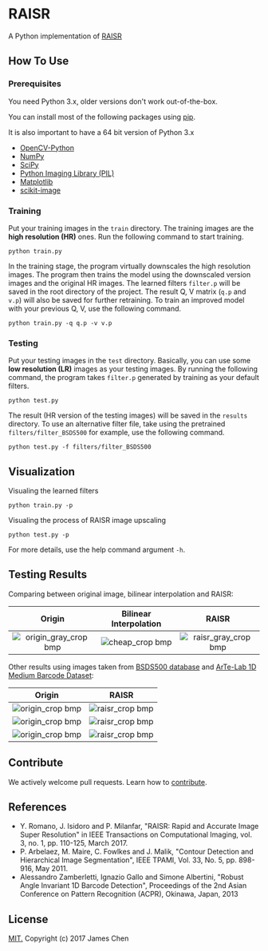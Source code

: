 # RAISR

A Python implementation of [RAISR](http://ieeexplore.ieee.org/document/7744595/)

## How To Use

### Prerequisites

You need Python 3.x, older versions don't work out-of-the-box.

You can install most of the following packages using [pip](https://pypi.python.org/pypi/pip).

It is also important to have a 64 bit version of Python 3.x

* [OpenCV-Python](https://pypi.python.org/pypi/opencv-python)
* [NumPy](http://www.numpy.org/)
* [SciPy](https://www.scipy.org/)
* [Python Imaging Library (PIL)](http://www.pythonware.com/products/pil/)
* [Matplotlib](https://matplotlib.org/)
* [scikit-image](http://scikit-image.org/)

### Training

Put your training images in the `train` directory. The training images are the **high resolution (HR)** ones. Run the following command to start training.

```
python train.py
```

In the training stage, the program virtually downscales the high resolution images. The program then trains the model using the downscaled version images and the original HR images. The learned filters `filter.p` will be saved in the root directory of the project.
The result Q, V matrix (`q.p` and `v.p`) will also be saved for further retraining. To train an improved model with your previous Q, V, use the following command.

```
python train.py -q q.p -v v.p
```

### Testing

Put your testing images in the `test` directory. Basically, you can use some **low resolution (LR)** images as your testing images. By running the following command, the program takes `filter.p` generated by training as your default filters.

```
python test.py
```

The result (HR version of the testing images) will be saved in the `results` directory.
To use an alternative filter file, take using the pretrained `filters/filter_BSDS500` for example, use the following command.

```
python test.py -f filters/filter_BSDS500
```

## Visualization

Visualing the learned filters

```
python train.py -p
```

Visualing the process of RAISR image upscaling

```
python test.py -p
```

For more details, use the help command argument `-h`.

## Testing Results

Comparing between original image, bilinear interpolation and RAISR:

|         Origin         | Bilinear Interpolation |         RAISR          |
|:----------------------:|:----------------------:|:----------------------:|
|![origin_gray_crop bmp](https://user-images.githubusercontent.com/12198424/27002908-28a69cf2-4e1f-11e7-954d-1135950cd760.png)|![cheap_crop bmp](https://user-images.githubusercontent.com/12198424/27002909-28a7834c-4e1f-11e7-875e-30bb4eaaa0d3.png)|![raisr_gray_crop bmp](https://user-images.githubusercontent.com/12198424/27002910-28ae90f6-4e1f-11e7-83e5-3e63ca07b308.png)|

Other results using images taken from [BSDS500 database](https://www2.eecs.berkeley.edu/Research/Projects/CS/vision/grouping/resources.html) and [ArTe-Lab 1D Medium Barcode Dataset](http://artelab.dista.uninsubria.it/downloads/datasets/barcode/medium_barcode_1d/medium_barcode_1d.html):

|     Origin    |     RAISR     |
|:-------------:|:-------------:|
|![origin_crop bmp](https://user-images.githubusercontent.com/12198424/27002925-81cf7f88-4e1f-11e7-8a75-4975db1d37b8.png)|![raisr_crop bmp](https://user-images.githubusercontent.com/12198424/27002926-81d126b2-4e1f-11e7-8814-f2fce323caac.png)|
|![origin_crop bmp](https://user-images.githubusercontent.com/12198424/27002932-a39f6cc2-4e1f-11e7-9dea-3aa79a9d9764.png)|![raisr_crop bmp](https://user-images.githubusercontent.com/12198424/27002933-a3a248ac-4e1f-11e7-9c81-807d3a5eac90.png)|
|![origin_crop bmp](https://user-images.githubusercontent.com/12198424/27002942-c9ba697a-4e1f-11e7-8743-d41be65c09d3.png)|![raisr_crop bmp](https://user-images.githubusercontent.com/12198424/27002943-c9bcefd8-4e1f-11e7-9e55-bf5d93f17a9c.png)|

## Contribute

We actively welcome pull requests. Learn how to [contribute](https://github.com/movehand/raisr/blob/master/docs/CONTRIBUTING.md).

## References

* Y. Romano, J. Isidoro and P. Milanfar, "RAISR: Rapid and Accurate Image Super Resolution" in IEEE Transactions on Computational Imaging, vol. 3, no. 1, pp. 110-125, March 2017.
* P. Arbelaez, M. Maire, C. Fowlkes and J. Malik, "Contour Detection and Hierarchical Image Segmentation", IEEE TPAMI, Vol. 33, No. 5, pp. 898-916, May 2011.
* Alessandro Zamberletti, Ignazio Gallo and Simone Albertini, "Robust Angle Invariant 1D Barcode Detection", Proceedings of the 2nd Asian Conference on Pattern Recognition (ACPR), Okinawa, Japan, 2013

## License

[MIT.](https://github.com/movehand/raisr/blob/master/LICENSE) Copyright (c) 2017 James Chen
